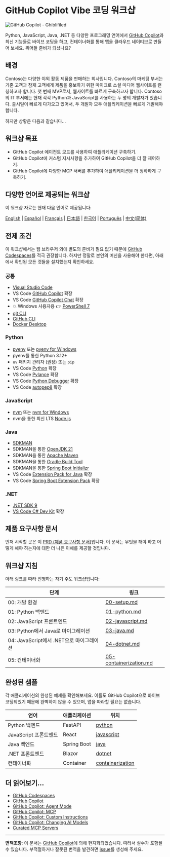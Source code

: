# GitHub Copilot Vibe 코딩 워크샵

![GitHub Copilot - Ghiblifiled](../../images/ghcp.jpg)

Python, JavaScript, Java, .NET 등 다양한 프로그래밍 언어에서 [GitHub Copilot](https://docs.github.com/copilot/about-github-copilot/what-is-github-copilot)과 최신 기능들로 바이브 코딩을 하고, 컨테이너화를 통해 앱을 클라우드 네이티브로 만들어 보세요. 뛰어들 준비가 되셨나요?

## 배경

Contoso는 다양한 야외 활동 제품을 판매하는 회사입니다. Contoso의 마케팅 부서는 기존 고객과 잠재 고객에게 제품을 홍보하기 위한 마이크로 소셜 미디어 웹사이트를 런칭하고자 합니다. 첫 번째 MVP로서, 웹사이트를 빠르게 구축하고자 합니다. Contoso의 IT 부서에는 현재 각각 Python과 JavaScript를 사용하는 두 명의 개발자가 있습니다. 출시일이 빠르게 다가오고 있어서, 두 개발자 모두 애플리케이션을 빠르게 개발해야 합니다.

하지만 상황은 다음과 같습니다...

## 워크샵 목표

- GitHub Copilot 에이전트 모드를 사용하여 애플리케이션 구축하기.
- GitHub Copilot에 커스텀 지시사항을 추가하여 GitHub Copilot을 더 잘 제어하기.
- GitHub Copilot에 다양한 MCP 서버를 추가하여 애플리케이션을 더 정확하게 구축하기.

## 다양한 언어로 제공되는 워크샵

이 워크샵 자료는 현재 다음 언어로 제공됩니다:

[English](../../README.md) | [Español](../es-es/) | [Français](../fr-fr/) | [日本語](../ja-jp/) | [한국어](./README.md) | [Português](../pt-br/) | [中文(简体)](../zh-cn/)

## 전제 조건

이 워크샵에서는 웹 브라우저 외에 별도의 준비가 필요 없기 때문에 [GitHub Codespaces](https://docs.github.com/en/codespaces/about-codespaces/what-are-codespaces)를 적극 권장합니다. 하지만 정말로 본인의 머신을 사용해야 한다면, 아래에서 확인된 모든 것들을 설치했는지 확인하세요.

### 공통

- [Visual Studio Code](https://code.visualstudio.com/)
- VS Code [GitHub Copilot](https://marketplace.visualstudio.com/items?itemName=GitHub.copilot) 확장
- VS Code [GitHub Copilot Chat](https://marketplace.visualstudio.com/items?itemName=GitHub.copilot-chat) 확장
- 💥 Windows 사용자용 👉 [PowerShell 7](https://learn.microsoft.com/powershell/scripting/install/installing-powershell)
- [git CLI](https://git-scm.com/downloads)
- [GitHub CLI](https://cli.github.com/)
- [Docker Desktop](https://docs.docker.com/get-started/introduction/get-docker-desktop/)

### Python

- [pyenv](https://github.com/pyenv/pyenv) 또는 [pyenv for Windows](https://github.com/pyenv-win/pyenv-win)
- pyenv를 통한 Python 3.12+
- `uv` 패키지 관리자 (권장) 또는 `pip`
- VS Code [Python](https://marketplace.visualstudio.com/items/?itemName=ms-python.python) 확장
- VS Code [Pylance](https://marketplace.visualstudio.com/items/?itemName=ms-python.vscode-pylance) 확장
- VS Code [Python Debugger](https://marketplace.visualstudio.com/items/?itemName=ms-python.debugpy) 확장
- VS Code [autopep8](https://marketplace.visualstudio.com/items/?itemName=ms-python.autopep8) 확장

### JavaScript

- [nvm](https://github.com/nvm-sh/nvm) 또는 [nvm for Windows](https://github.com/coreybutler/nvm-windows)
- nvm을 통한 최신 LTS [Node.js](https://nodejs.org/)

### Java

- [SDKMAN](https://sdkman.io/)
- SDKMAN을 통한 [OpenJDK 21](https://learn.microsoft.com/java/openjdk/download)
- SDKMAN을 통한 [Apache Maven](https://maven.apache.org/download.cgi)
- SDKMAN을 통한 [Gradle Build Tool](https://docs.gradle.org/current/userguide/installation.html)
- SDKMAN을 통한 [Spring Boot Initializr](https://docs.spring.io/spring-boot/cli/installation.html)
- VS Code [Extension Pack for Java](https://marketplace.visualstudio.com/items/?itemName=vscjava.vscode-java-pack) 확장
- VS Code [Spring Boot Extension Pack](https://marketplace.visualstudio.com/items/?itemName=vmware.vscode-boot-dev-pack) 확장

### .NET

- [.NET SDK 9](https://dotnet.microsoft.com/download/dotnet/9.0)
- [VS Code C# Dev Kit](https://marketplace.visualstudio.com/items/?itemName=ms-dotnettools.csdevkit) 확장

## 제품 요구사항 문서

먼저 시작할 곳은 이 [PRD (제품 요구사항 문서)](./product-requirements.md)입니다. 이 문서는 무엇을 해야 하고 어떻게 해야 하는지에 대한 더 나은 이해를 제공할 것입니다.

## 워크샵 지침

아래 링크를 따라 진행하는 자기 주도 워크샵입니다:

| 단계                               | 링크                                                    |
|------------------------------------|---------------------------------------------------------|
| 00: 개발 환경                      | [00-setup.md](./docs/00-setup.md)                       |
| 01: Python 백엔드                 | [01-python.md](./docs/01-python.md)                     |
| 02: JavaScript 프론트엔드          | [02-javascript.md](./docs/02-javascript.md)             |
| 03: Python에서 Java로 마이그레이션 | [03-java.md](./docs/03-java.md)                         |
| 04: JavaScript에서 .NET으로 마이그레이션 | [04-dotnet.md](./docs/04-dotnet.md)                     |
| 05: 컨테이너화                     | [05-containerization.md](./docs/05-containerization.md) |

## 완성된 샘플

각 애플리케이션의 완성된 예제를 확인해보세요. 이들도 GitHub Copilot으로 바이브 코딩되었기 때문에 완벽하지 않을 수 있으며, 앱을 따라할 필요는 없습니다.

| 언어                | 애플리케이션 | 위치                                 |
|---------------------|-------------|--------------------------------------|
| Python 백엔드       | FastAPI     | [python](./complete/python/)         |
| JavaScript 프론트엔드 | React       | [javascript](./complete/javascript/) |
| Java 백엔드         | Spring Boot | [java](./complete/java/)             |
| .NET 프론트엔드     | Blazor      | [dotnet](./complete/dotnet/)         |
| 컨테이너화          | Container   | [containerization](./complete/)      |

## 더 읽어보기...

- [GitHub Codespaces](https://docs.github.com/en/codespaces/about-codespaces/what-are-codespaces)
- [GitHub Copilot](https://docs.github.com/en/copilot/about-github-copilot/what-is-github-copilot)
- [GitHub Copilot: Agent Mode](https://code.visualstudio.com/blogs/2025/04/07/agentMode)
- [GitHub Copilot: MCP](https://code.visualstudio.com/blogs/2025/05/12/agent-mode-meets-mcp)
- [GitHub Copilot: Custom Instructions](https://code.visualstudio.com/docs/copilot/copilot-customization)
- [GitHub Copilot: Changing AI Models](https://docs.github.com/en/copilot/using-github-copilot/ai-models/changing-the-ai-model-for-copilot-chat?tool=vscode)
- [Curated MCP Servers](https://github.com/modelcontextprotocol/servers)

---

**면책조항**: 이 문서는 [GitHub Copilot](https://docs.github.com/copilot/about-github-copilot/what-is-github-copilot)에 의해 현지화되었습니다. 따라서 실수가 포함될 수 있습니다. 부적절하거나 잘못된 번역을 발견하면 [issue](https://github.com/microsoft/github-copilot-vibe-coding-workshop/issues/new)를 생성해 주세요.
